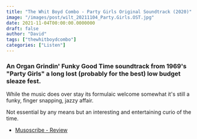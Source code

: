 ```yaml
---
title: "The Whit Boyd Combo - Party Girls Original Soundtrack (2020)"
image: "/images/post/wilt_20211104_Party.Girls.OST.jpg"
date: 2021-11-04T00:00:00.0000000
draft: false
author: "David"
tags: ["thewhitboydcombo"]
categories: ["Listen"]
---
```

### An Organ Grindin' Funky Good Time soundtrack from 1969's "Party Girls" a long lost (probably for the best) low budget sleaze fest.

 While the music does over stay its formulaic welcome somewhat it's still a funky, finger snapping, jazzy affair.

 Not essential by any means but an interesting and entertaining curio of the time.

-  [Musoscribe - Review](http://blog.musoscribe.com/index.php/2020/12/07/album-review-the-whit-boyd-combo-party-girls-ost/)